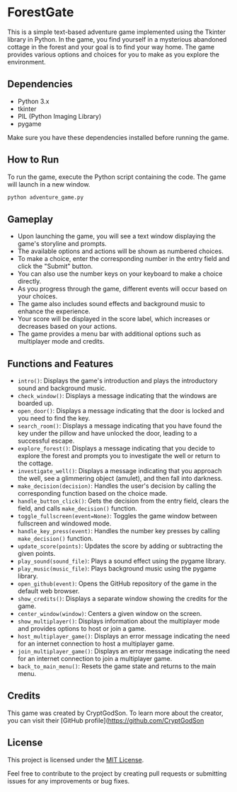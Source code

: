 # ForestGate
This is a simple text-based adventure game implemented using the Tkinter library in Python. In the game, you find yourself in a mysterious abandoned cottage in the forest and your goal is to find your way home. The game provides various options and choices for you to make as you explore the environment.

## Dependencies
- Python 3.x
- tkinter
- PIL (Python Imaging Library)
- pygame

Make sure you have these dependencies installed before running the game.

## How to Run
To run the game, execute the Python script containing the code. The game will launch in a new window.

```bash
python adventure_game.py
```

## Gameplay
- Upon launching the game, you will see a text window displaying the game's storyline and prompts.
- The available options and actions will be shown as numbered choices.
- To make a choice, enter the corresponding number in the entry field and click the "Submit" button.
- You can also use the number keys on your keyboard to make a choice directly.
- As you progress through the game, different events will occur based on your choices.
- The game also includes sound effects and background music to enhance the experience.
- Your score will be displayed in the score label, which increases or decreases based on your actions.
- The game provides a menu bar with additional options such as multiplayer mode and credits.

## Functions and Features
- `intro()`: Displays the game's introduction and plays the introductory sound and background music.
- `check_window()`: Displays a message indicating that the windows are boarded up.
- `open_door()`: Displays a message indicating that the door is locked and you need to find the key.
- `search_room()`: Displays a message indicating that you have found the key under the pillow and have unlocked the door, leading to a successful escape.
- `explore_forest()`: Displays a message indicating that you decide to explore the forest and prompts you to investigate the well or return to the cottage.
- `investigate_well()`: Displays a message indicating that you approach the well, see a glimmering object (amulet), and then fall into darkness.
- `make_decision(decision)`: Handles the user's decision by calling the corresponding function based on the choice made.
- `handle_button_click()`: Gets the decision from the entry field, clears the field, and calls `make_decision()` function.
- `toggle_fullscreen(event=None)`: Toggles the game window between fullscreen and windowed mode.
- `handle_key_press(event)`: Handles the number key presses by calling `make_decision()` function.
- `update_score(points)`: Updates the score by adding or subtracting the given points.
- `play_sound(sound_file)`: Plays a sound effect using the pygame library.
- `play_music(music_file)`: Plays background music using the pygame library.
- `open_github(event)`: Opens the GitHub repository of the game in the default web browser.
- `show_credits()`: Displays a separate window showing the credits for the game.
- `center_window(window)`: Centers a given window on the screen.
- `show_multiplayer()`: Displays information about the multiplayer mode and provides options to host or join a game.
- `host_multiplayer_game()`: Displays an error message indicating the need for an internet connection to host a multiplayer game.
- `join_multiplayer_game()`: Displays an error message indicating the need for an internet connection to join a multiplayer game.
- `back_to_main_menu()`: Resets the game state and returns to the main menu.

## Credits
This game was created by CryptGodSon. To learn more about the creator, you can visit their [GitHub profile](https://github.com/CryptGodSon

## License

This project is licensed under the [MIT License](LICENSE).

Feel free to contribute to the project by creating pull requests or submitting issues for any improvements or bug fixes.
